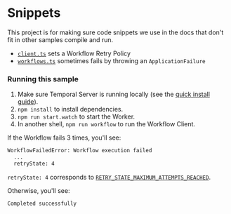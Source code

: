 # Snippets

This project is for making sure code snippets we use in the docs that don't fit in other samples compile and run.

- [`client.ts`](./src/client.ts) sets a Workflow Retry Policy
- [`workflows.ts`](./src/workflows.ts) sometimes fails by throwing an `ApplicationFailure`

### Running this sample

1. Make sure Temporal Server is running locally (see the [quick install guide](https://docs.temporal.io/application-development/foundations/#run-a-development-cluster)).
1. `npm install` to install dependencies.
1. `npm run start.watch` to start the Worker.
1. In another shell, `npm run workflow` to run the Workflow Client.

If the Workflow fails 3 times, you'll see:

```bash
WorkflowFailedError: Workflow execution failed
  ...
  retryState: 4
```

`retryState: 4` corresponds to [`RETRY_STATE_MAXIMUM_ATTEMPTS_REACHED`](https://typescript.temporal.io/api/enums/common.RetryState/#retry_state_maximum_attempts_reached).

Otherwise, you'll see:

```bash
Completed successfully
```
